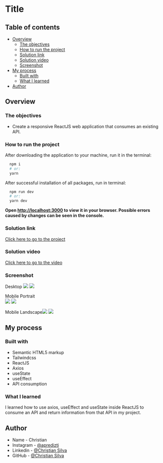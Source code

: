# Title

## Table of contents

- [Overview](#overview)
  - [The objectives](#the-objectives)
  - [How to run the project](#How-to-run-the-project)
  - [Solution link](#Solution-link)
  - [Solution video](#Solution-video)
  - [Screenshot](#screenshot)
- [My process](#my-process)
  - [Built with](#built-with)
  - [What I learned](#what-i-learned)
- [Author](#author)

## Overview

### The objectives

- Create a responsive ReactJS web application that consumes an existing API.

### How to run the project
  After downloading the application to your machine, run it in the terminal:
  ```bash
    npm i 
    # or:
    yarn
  ```

  After successful installation of all packages, run in terminal:
  ```bash
    npm run dev 
    # or:
    yarn dev
  ```

  **Open [http://localhost:3000](http://localhost:3000) to view it in your browser. Possible errors caused by changes can be seen in the console.**

### Solution link

[Click here to go to the project](https://christian-m-silva.github)

### Solution video

[Click here to go to the video](https://youtu.be/lkvEMKLPHUk)

### Screenshot

Desktop ![](Screenshot/Desktop-one.PNG) ![](Screenshot/Desktop-two.PNG) 

Mobile Portrait <br/> ![](Screenshot/Mobile-Portrait-one.PNG) ![](Screenshot/Mobile-Portrait-two.PNG)

Mobile Landscape![](Screenshot/Mobile-landscape-one.PNG) ![](Screenshot/Mobile-landscape-two.PNG)


## My process

### Built with

- Semantic HTML5 markup
- Tailwindcss
- ReactJS
- Axios
- useState
- useEffect
- API consumption


### What I learned

I learned how to use axios, useEffect and useState inside ReactJS to consume an API and return information from that API in my project.

## Author

- Name - Christian
- Instagram - [@apredizti](https://www.instagram.com/apredizti/)
- Linkedin - [@Christian Silva]( https://www.linkedin.com/in/christian-silva-83172621a)
- GitHub - [@Christian Silva](https://github.com/Christian-M-Silva)